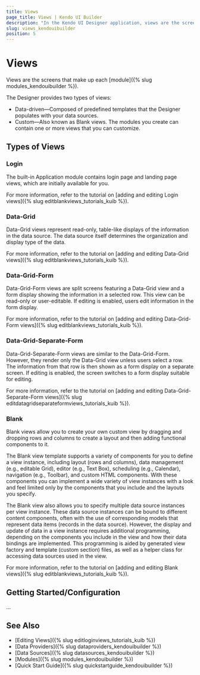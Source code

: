 ```yaml
---
title: Views
page_title: Views | Kendo UI Builder
description: "In the Kendo UI Designer application, views are the screens that make up each module."
slug: views_kendouibuilder
position: 5
---
```


# Views

Views are the screens that make up each [module]({% slug modules_kendouibuilder %}).

The Designer provides two types of views:
* Data-driven&mdash;Composed of predefined templates that the Designer populates with your data sources.
* Custom&mdash;Also known as Blank views. The modules you create can contain one or more views that you can customize.

## Types of Views

### Login

The built-in Application module contains login page and landing page views, which are initially available for you.

For more information, refer to the tutorial on [adding and editing Login views]({% slug editblankviews_tutorials_kuib %}).

### Data-Grid

Data-Grid views represent read-only, table-like displays of the information in the data source. The data source itself determines the organization and display type of the data.

For more information, refer to the tutorial on [adding and editing Data-Grid views]({% slug editblankviews_tutorials_kuib %}).

### Data-Grid-Form

Data-Grid-Form views are split screens featuring a Data-Grid view and a form display showing the information in a selected row. This view can be read-only or user-editable. If editing is enabled, users edit information in the form display.

For more information, refer to the tutorial on [adding and editing Data-Grid-Form views]({% slug editblankviews_tutorials_kuib %}).

### Data-Grid-Separate-Form

Data-Grid-Separate-Form views are similar to the Data-Grid-Form. However, they render only the Data-Grid view unless users select a row. The information from that row is then shown as a form display on a separate screen. If editing is enabled, the screen switches to a form display suitable for editing.

For more information, refer to the tutorial on [adding and editing Data-Grid-Separate-Form views]({% slug editdatagridseparateformviews_tutorials_kuib %}).

### Blank

Blank views allow you to create your own custom view by dragging and dropping rows and columns to create a layout and then adding functional components to it.

The Blank view template supports a variety of components for you to define a view instance, including layout (rows and columns), data management (e.g., editable Grid), editor (e.g., Text Box), scheduling (e.g., Calendar), navigation (e.g., Toolbar), and custom HTML components. With these components you can implement a wide variety of view instances with a look and feel limited only by the components that you include and the layouts you specify.

The Blank view also allows you to specify multiple data source instances per view instance. These data source instances can be bound to different content components, often with the use of corresponding models that represent data items (records in the data source). However, the display and update of data in a view instance requires additional programming, depending on the components you include in the view and how their data bindings are implemented. This programming is aided by generated view factory and template (custom section) files, as well as a helper class for accessing data sources used in the view.

For more information, refer to the tutorial on [adding and editing Blank views]({% slug editblankviews_tutorials_kuib %}).

## Getting Started/Configuration

...

## See Also

* [Editing Views]({% slug editloginviews_tutorials_kuib %})
* [Data Providers]({% slug dataproviders_kendouibuilder %})
* [Data Sources]({% slug datasources_kendouibuilder %})
* [Modules]({% slug modules_kendouibuilder %})
* [Quick Start Guide]({% slug quickstartguide_kendouibuilder %})
